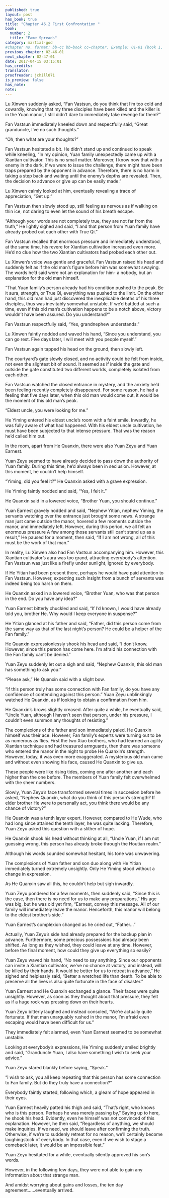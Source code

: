 ```yaml
---
published: true
layout: post
has_book: true
title: "Chapter 46.2 First Confrontation "
book:
  number: 2
  title: "Fame Spreads"
category: martial-god
#chapter no. format: bb-cc bb=book cc=chapter. Example: 01-01 (book 1, chapter 1)
previous_chapter: 02-46-01
next_chapter: 02-47-01
date: 2017-04-15 03:15:01 
has_credits:
translator:
proofreader: jchill071
is_preview: false
has_note: 
note: 
---
```

Lu Xinwen suddenly asked, “Fan Vastsun, do you think that I’m too cold and cowardly, knowing that my three disciples have been killed and the killer is in the Yuan manor, I still didn’t dare to immediately take revenge for them?”

Fan Vastsun immediately kneeled down and respectfully said, “Great granduncle, I’ve no such thoughts.”

“Oh, then what are your thoughts?”
<!--more-->

Fan Vastsun hesitated a bit. He didn’t stand up and continued to speak while kneeling, “In my opinion, Yuan family unexpectedly came up with a Xiantian cultivator. This is no small matter. Moreover, I know now that with a enemy in the dark, if we were to issue the challenge, there might have been traps prepared by the opponent in advance. Therefore, there is no harm in taking a step back and waiting until the enemy’s depths are revealed. Then, the decision to advance or give up can be easily made.”

Lu Xinwen calmly looked at him, eventually revealing a trace of appreciation, “Get up.”

Fan Vastsun then slowly stood up, still feeling as nervous as if walking on thin ice, not daring to even let the sound of his breath escape.

“Although your words are not completely true, they are not far from the truth,” He lightly sighed and said, “I and that person from Yuan family have already probed out each other with True Qi.”

Fan Vastsun recalled that enormous pressure and immediately understood, at the same time, his revere for Xiantian cultivation increased even more. He’d no clue how the two Xiantian cultivators had probed each other out.

Lu Xinwen’s voice was gentle and graceful. Fan Vastsun raised his head and suddenly felt as if the old man’s figure before him was somewhat swaying. The words he’d said were not an explanation for him- a nobody, but an explanation for the old man himself.

“That Yuan family’s person already had his condition pushed to the peak. Be it aura, strength, or True Qi, everything was pushed to the limit. On the other hand, this old man had just discovered the inexplicable deaths of his three disciples, thus was inevitably somewhat unstable. If we’d battled at such a time, even if this old man’s cultivation happens to be a notch above, victory wouldn’t have been assured. Do you understand?”

Fan Vastsun respectfully said, “Yes, grandnephew understands.”

Lu Xinwen faintly nodded and waved his hand, “Since you understand, you can go rest. Five days later, I will meet with you people myself.”

Fan Vastsun again tapped his head on the ground, then slowly left.

The courtyard’s gate slowly closed, and no activity could be felt from inside, not even the slightest bit of sound. It seemed as if inside the gate and outside the gate constituted two different worlds, completely isolated from each other.

Fan Vastsun watched the closed entrance in mystery, and the anxiety he’d been feeling recently completely disappeared. For some reason, he had a feeling that five days later, when this old man would come out, it would be the moment of this old man’s peak.

“Eldest uncle, you were looking for me.”

He Yiming entered his eldest uncle’s room with a faint smile. Inwardly, he was fully aware of what had happened. With his eldest uncle cultivation, he must have been subjected to that intense pressure. That was the reason he’d called him out.

In the room, apart from He Quanxin, there were also Yuan Zeyu and Yuan Earnest.

Yuan Zeyu seemed to have already decided to pass down the authority of Yuan family. During this time, he’d always been in seclusion. However, at this moment, he couldn’t help himself.

“Yiming, did you feel it?” He Quanxin asked with a grave expression.

He Yiming faintly nodded and said, “Yes, I felt it.”

He Quanxin said in a lowered voice, “Brother Yuan, you should continue.”

Yuan Earnest gravely nodded and said, “Nephew Yitian, nephew Yiming, the servants watching over the entrance just brought some news. A strange man just came outside the manor, hovered a few moments outside the manor, and immediately left. However, during this period, we all felt an enormous pressure  A few among those servants still can’t stand up as a result,” He paused for a moment, then said, “If I am not wrong, all of this must be the work of that man.”

In reality, Lu Xinwen also had Fan Vastsun accompanying him. However, this Xiantian cultivator’s aura was too grand, attracting everybody’s attention. Fan Vastsun was just like a firefly under sunlight, ignored by everybody.

If He Yitian had been present there, perhaps he would have paid attention to Fan Vastsun. However, expecting such insight from a bunch of servants was indeed being too harsh on them.

He Quanxin asked in a lowered voice, “Brother Yuan, who was that person in the end. Do you have any idea?”

Yuan Earnest bitterly chuckled and said, “If I’d known, I would have already told you, brother He. Why would I keep everyone in suspense?”

He Yitian glanced at his father and said, “Father, did this person come from the same way as that of the last night’s person? He could be a helper of the Fan family.”

He Quanxin expressionlessly shook his head and said, “I don’t know. However, since this person has come here. I’m afraid his connection with the Fan family can’t be denied.”

Yuan Zeyu suddenly let out a sigh and said, “Nephew Quanxin, this old man has something to ask you.”

“Please ask,” He Quanxin said with a slight bow.

“If this person truly has some connection with Fan family, do you have any confidence of contending against this person.” Yuan Zeyu unblinkingly watched He Quanxin, as if looking to obtain a confirmation from him.

He Quanxin’s brows slightly creased. After quite a while, he eventually said, “Uncle Yuan, although I haven’t seen that person, under his pressure, I couldn’t even summon any thoughts of resisting.”

The complexions of the father and son immediately paled. He Quanxin himself was their ace. However, Fan family’s experts were turning out to be as numerous as flies. First the two Xiao brothers, who had learned an agility Xiantian technique and had treasured armguards, then there was someone who entered the manor in the night to probe He Quanxin’s strength. However, today, it was even more exaggerated. A mysterious old man came and without even showing his face, caused He Quanxin to give up.

These people were like rising tides, coming one after another and each higher than the one before. The members of Yuan family felt overwhelmed with the sheer numbers.

Slowly, Yuan Zeyu’s face transformed several times in succesion before he asked, “Nephew Quanxin, what do you think of this person’s strength? If elder brother He were to personally act, you think there would be any chance of victory?”

He Quanxin was a tenth layer expert. However, compared to He Wude, who had long since attained the tenth layer, he was quite lacking. Therefore, Yuan Zeyu asked this question with a slither of hope.

He Quanxin shook his head without thinking at all, “Uncle Yuan, if I am not guessing wrong, this person has already broke through the Houtian realm.”

Although his words sounded somewhat hesitant, his tone was unwavering.

The complexions of Yuan father and son duo along with He Yitian immediately turned extremely unsightly. Only He Yiming stood without a change in expression.

As He Quanxin saw all this, he couldn’t help but sigh inwardly.

Yuan Zeyu pondered for a few moments, then suddenly said, “Since this is the case, then there is no need for us to make any preparations,” His age was big, but he was old yet firm, “Earnest, convey this message. All of our family will immediately leave the manor. Henceforth, this manor will belong to the eldest brother’s side.”

Yuan Earnest’s complexion changed as he cried out, “Father…”

Actually, Yuan Zeyu’s side had already prepared for the backup plan in advance. Furthermore, some precious possessions had already been shifted. As long as they wished, they could leave at any time. However, before the final moment, how could they give up everything so easily?

Yuan Zeyu waved his hand, “No need to say anything. Since our opponents can invite a Xiantian cultivator, we’ve no chance at victory, and instead, will be killed by their hands. It would be better for us to retreat in advance,” He sighed and helplessly said, “Better a wretched life than death. To be able to preserve all the lives is also quite fortunate in the face of disaster.”

Yuan Earnest and He Quanxin exchanged a glance. Their faces were quite unsightly. However, as soon as they thought about that pressure, they felt as if a huge rock was pressing down on their hearts.

Yuan Zeyu bitterly laughed and instead consoled, “We’re actually quite fortunate. If that man unarguably rushed in the manor, I’m afraid even escaping would have been difficult for us.”

They immediately felt alarmed, even Yuan Earnest seemed to be somewhat unstable.

Looking at everybody’s expressions, He Yiming suddenly smiled brightly and said, “Granduncle Yuan, I also have something I wish to seek your advice.”

Yuan Zeyu stared blankly before saying, “Speak.”

“I wish to ask, you all keep repeating that this person has some connection to Fan family. But do they truly have a connection?”

Everybody faintly started, following which, a gleam of hope appeared in their eyes.

Yuan Earnest heavily patted his thigh and said, “That’s right, who knows who is this person. Perhaps he was merely passing by,” Saying up to here, he shook his head. Evidently, even he himself was not convinced of this explanation. However, he then said, “Regardless of anything, we should make inquiries. If we need, we should leave after confirming the truth. Otherwise, if we’re to suddenly retreat for no reason, we’ll certainly become laughingstock of everybody. In that case, even if we wish to stage a comeback later, it would be an impossible feat.”

Yuan Zeyu hesitated for a while, eventually silently approved his son’s words.

However, in the following few days, they were not able to gain any information about that strange man.

And amidst worrying about gains and losses, the ten day agreement…...eventually arrived.  

